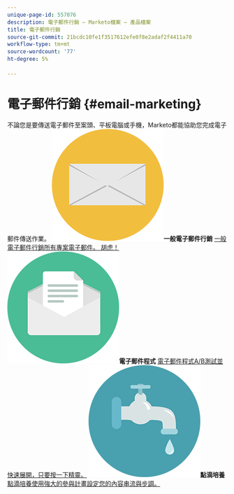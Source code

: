 ```yaml
---
unique-page-id: 557076
description: 電子郵件行銷 — Marketo檔案 — 產品檔案
title: 電子郵件行銷
source-git-commit: 21bcdc10fe1f3517612efe0f8e2adaf2f4411a70
workflow-type: tm+mt
source-wordcount: '77'
ht-degree: 5%

---
```



# 電子郵件行銷 {#email-marketing}

不論您是要傳送電子郵件至案頭、平板電腦或手機，Marketo都能協助您完成電子郵件傳送作業。
**![一般電子郵件行銷](assets/office-27.png)一般電子郵件行銷** [一般電子郵件行銷所有專案電子郵件。 胡虎！](https://docs.marketo.com/display/DOCS/General)     **![電子郵件程式](assets/chat-messages-10.png)電子郵件程式** [電子郵件程式A/B測試並快速展開，只要按一下精靈。](https://docs.marketo.com/display/DOCS/Email+Programs)     **![點滴培養](assets/ecology-14.png)點滴培養** [點滴培養使用強大的參與計畫設定您的內容串流與步調。](https://docs.marketo.com/display/DOCS/Drip+Nurturing)
